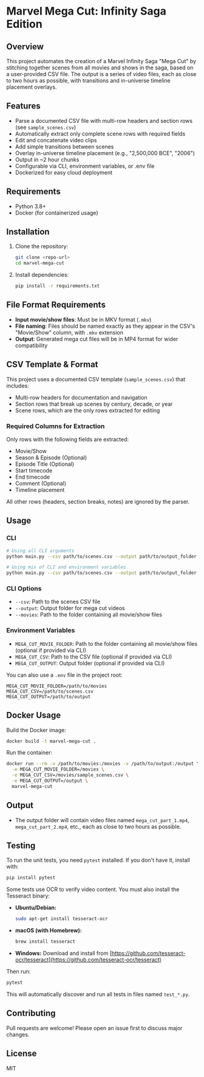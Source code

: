 # Marvel Mega Cut: Infinity Saga Edition

## Overview
This project automates the creation of a Marvel Infinity Saga "Mega Cut" by stitching together scenes from all movies and shows in the saga, based on a user-provided CSV file. The output is a series of video files, each as close to two hours as possible, with transitions and in-universe timeline placement overlays.

## Features
- Parse a documented CSV file with multi-row headers and section rows (see `sample_scenes.csv`)
- Automatically extract only complete scene rows with required fields
- Edit and concatenate video clips
- Add simple transitions between scenes
- Overlay in-universe timeline placement (e.g., "2,500,000 BCE", "2006")
- Output in ~2 hour chunks
- Configurable via CLI, environment variables, or .env file
- Dockerized for easy cloud deployment

## Requirements
- Python 3.8+
- Docker (for containerized usage)

## Installation
1. Clone the repository:
   ```bash
   git clone <repo-url>
   cd marvel-mega-cut
   ```
2. Install dependencies:
   ```bash
   pip install -r requirements.txt
   ```

## File Format Requirements
- **Input movie/show files**: Must be in MKV format (`.mkv`)
- **File naming**: Files should be named exactly as they appear in the CSV's "Movie/Show" column, with `.mkv` extension
- **Output**: Generated mega cut files will be in MP4 format for wider compatibility

## CSV Template & Format
This project uses a documented CSV template (`sample_scenes.csv`) that includes:
- Multi-row headers for documentation and navigation
- Section rows that break up scenes by century, decade, or year
- Scene rows, which are the only rows extracted for editing

### Required Columns for Extraction
Only rows with the following fields are extracted:
- Movie/Show
- Season & Episode (Optional)
- Episode Title (Optional)
- Start timecode
- End timecode
- Comment (Optional)
- Timeline placement

All other rows (headers, section breaks, notes) are ignored by the parser.

## Usage
### CLI
```bash
# Using all CLI arguments
python main.py --csv path/to/scenes.csv --output path/to/output_folder --movies path/to/movie_folder

# Using mix of CLI and environment variables
python main.py --csv path/to/scenes.csv --output path/to/output_folder
```

### CLI Options
- `--csv`: Path to the scenes CSV file
- `--output`: Output folder for mega cut videos  
- `--movies`: Path to the folder containing all movie/show files

### Environment Variables
- `MEGA_CUT_MOVIE_FOLDER`: Path to the folder containing all movie/show files (optional if provided via CLI)
- `MEGA_CUT_CSV`: Path to the CSV file (optional if provided via CLI)
- `MEGA_CUT_OUTPUT`: Output folder (optional if provided via CLI)

You can also use a `.env` file in the project root:
```
MEGA_CUT_MOVIE_FOLDER=/path/to/movies
MEGA_CUT_CSV=/path/to/scenes.csv
MEGA_CUT_OUTPUT=/path/to/output
```

## Docker Usage
Build the Docker image:
```bash
docker build -t marvel-mega-cut .
```

Run the container:
```bash
docker run --rm -v /path/to/movies:/movies -v /path/to/output:/output \
  -e MEGA_CUT_MOVIE_FOLDER=/movies \
  -e MEGA_CUT_CSV=/movies/sample_scenes.csv \
  -e MEGA_CUT_OUTPUT=/output \
  marvel-mega-cut
```

## Output
- The output folder will contain video files named `mega_cut_part_1.mp4`, `mega_cut_part_2.mp4`, etc., each as close to two hours as possible.

## Testing

To run the unit tests, you need `pytest` installed. If you don't have it, install with:
```bash
pip install pytest
```

Some tests use OCR to verify video content. You must also install the Tesseract binary:
- **Ubuntu/Debian:**
  ```bash
  sudo apt-get install tesseract-ocr
  ```
- **macOS (with Homebrew):**
  ```bash
  brew install tesseract
  ```
- **Windows:**
  Download and install from [https://github.com/tesseract-ocr/tesseract](https://github.com/tesseract-ocr/tesseract)

Then run:
```bash
pytest
```
This will automatically discover and run all tests in files named `test_*.py`.

## Contributing
Pull requests are welcome! Please open an issue first to discuss major changes.

## License
MIT 
